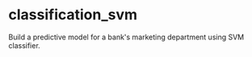 # classification_svm
Build a predictive model for a bank's marketing department using SVM classifier. 
